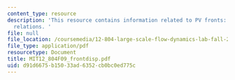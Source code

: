 ```yaml
---
content_type: resource
description: 'This resource contains information related to PV fronts: dispersion
  relations. '
file: null
file_location: /coursemedia/12-804-large-scale-flow-dynamics-lab-fall-2009/d91d6675b15033ad6352cb0bc0ed775c_MIT12_804F09_frontdisp.pdf
file_type: application/pdf
resourcetype: Document
title: MIT12_804F09_frontdisp.pdf
uid: d91d6675-b150-33ad-6352-cb0bc0ed775c
---
```

